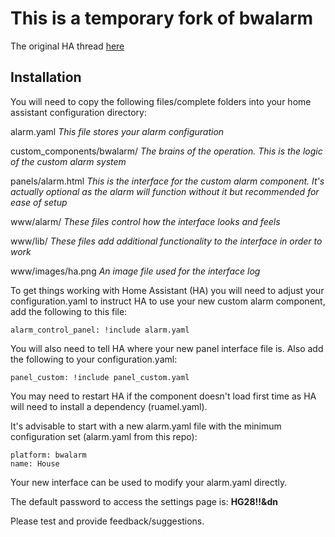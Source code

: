 # This is a temporary fork of bwalarm
The original HA thread [here](https://community.home-assistant.io/t/yet-another-take-on-an-alarm-system/32386)

## Installation

You will need to copy the following files/complete folders into your home assistant configuration directory:

  alarm.yaml	*This file stores your alarm configuration*

  custom_components/bwalarm/ *The brains of the operation. This is the logic of the custom alarm system*
  
  panels/alarm.html *This is the interface for the custom alarm component. It's actually optional as the alarm will function without it but recommended for ease of setup*
  
  www/alarm/ *These files control how the interface looks and feels*
  
  www/lib/ *These files add additional functionality to the interface in order to work*
  
  www/images/ha.png *An image file used for the interface log*

To get things working with Home Assistant (HA) you will need to adjust your configuration.yaml to instruct HA to use your new custom alarm component, add the following to this file:
```
alarm_control_panel: !include alarm.yaml
```
You will also need to tell HA where your new panel interface file is. Also add the following to your configuration.yaml:
```
panel_custom: !include panel_custom.yaml
```
You may need to restart HA if the component doesn't load first time as HA will need to install a dependency (ruamel.yaml).

It's advisable to start with a new alarm.yaml file with the minimum configuration set (alarm.yaml from this repo):
```
platform: bwalarm
name: House
```
Your new interface can be used to modify your alarm.yaml directly.

The default password to access the settings page is: **HG28!!&dn**

Please test and provide feedback/suggestions.
